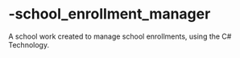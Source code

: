# -school_enrollment_manager
A school work created to manage school enrollments, using the C# Technology.
